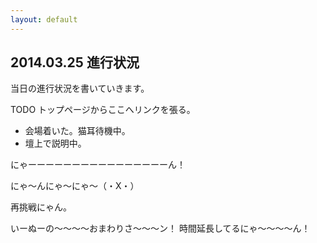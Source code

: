 ```yaml
---
layout: default
---
```

## 2014.03.25 進行状況

当日の進行状況を書いていきます。

TODO トップページからここへリンクを張る。

* 会場着いた。猫耳待機中。
* 壇上で説明中。

にゃーーーーーーーーーーーーーーーーん！

にゃ〜んにゃ〜にゃ〜（・X・）


再挑戦にゃん。


いーぬーの〜〜〜〜おまわりさ〜〜〜ン！
時間延長してるにゃ〜〜〜〜ん！

